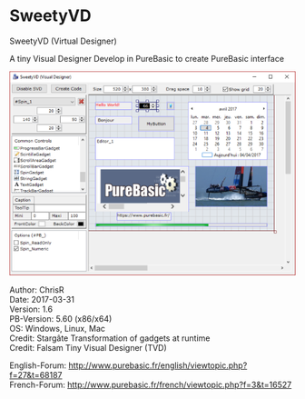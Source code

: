 # SweetyVD
SweetyVD (Virtual Designer)

A tiny Visual Designer Develop in PureBasic to create PureBasic interface

![Alt text](/ScreenShot/SweetyVD.png?raw=true "SweetyVD")

Author: ChrisR <br />
Date: 2017-03-31 <br />
Version: 1.6 <br />
PB-Version: 5.60 (x86/x64) <br />
OS: Windows, Linux, Mac <br />
Credit: Stargâte Transformation of gadgets at runtime<br />
Credit: Falsam Tiny Visual Designer (TVD) <br />

English-Forum: http://www.purebasic.fr/english/viewtopic.php?f=27&t=68187 <br />
French-Forum: http://www.purebasic.fr/french/viewtopic.php?f=3&t=16527
